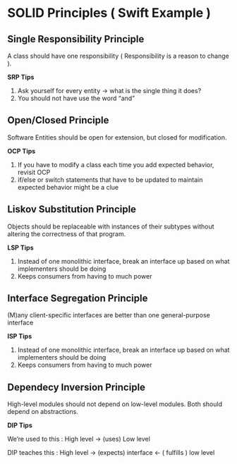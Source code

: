 # SOLID Principles ( Swift Example )

## Single Responsibility Principle

A class should have one responsibility ( Responsibility is a reason to change ).

**SRP Tips**

1. Ask yourself for every entity -> what is the single thing it does?
2. You should not have use the word “and”

## Open/Closed Principle

Software Entities should be open for extension, but closed for modification.

**OCP Tips**

1. If you have to modify a class each time you add expected behavior, revisit OCP
2. if/else or switch statements that have to be updated to maintain expected behavior might be a clue 

## Liskov Substitution Principle

Objects should be replaceable with instances of their subtypes without altering the correctness of that program.

**LSP Tips**

1. Instead of one monolithic interface, break an interface up based on what implementers should be doing 
2. Keeps consumers from having to much power 

## Interface Segregation Principle

(M)any client-specific interfaces are better than one general-purpose interface 

**ISP Tips**

1. Instead of one monolithic interface, break an interface up based on what implementers should be doing 
2. Keeps consumers from having to much power 


## Dependecy Inversion Principle 

High-level modules should not depend on low-level modules. Both should depend on abstractions.

**DIP Tips**

We’re used to this : 
High level -> (uses) Low level

DIP teaches this :
High level -> (expects) interface <- ( fulfills ) low level 


